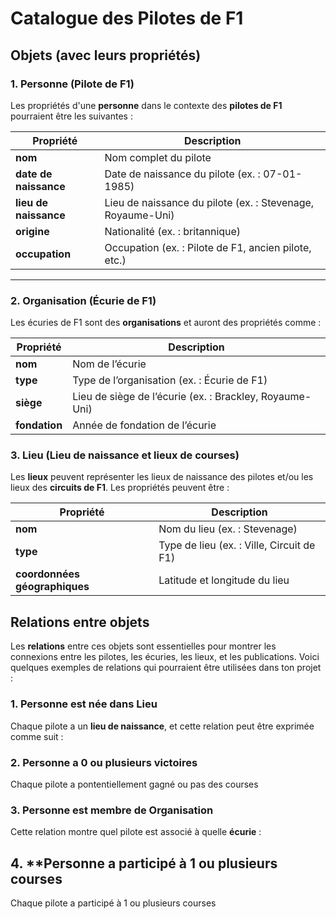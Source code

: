 # Catalogue des Pilotes de F1

## Objets (avec leurs propriétés)

### 1. Personne (Pilote de F1)

Les propriétés d'une **personne** dans le contexte des **pilotes de F1** pourraient être les suivantes :

| Propriété            | Description                                         |
|----------------------|-----------------------------------------------------|
| **nom**              | Nom complet du pilote                               |
| **date de naissance**| Date de naissance du pilote (ex. : 07-01-1985)      |
| **lieu de naissance**| Lieu de naissance du pilote (ex. : Stevenage, Royaume-Uni) |
| **origine**          | Nationalité (ex. : britannique)                     |
| **occupation**       | Occupation (ex. : Pilote de F1, ancien pilote, etc.)|



---

### 2. Organisation (Écurie de F1)

Les écuries de F1 sont des **organisations** et auront des propriétés comme :

| Propriété           | Description                                         |
|---------------------|-----------------------------------------------------|
| **nom**             | Nom de l’écurie                                     |
| **type**            | Type de l’organisation (ex. : Écurie de F1)         |
| **siège**           | Lieu de siège de l’écurie (ex. : Brackley, Royaume-Uni) |
| **fondation**       | Année de fondation de l’écurie                      |


### 3. Lieu (Lieu de naissance et lieux de courses)

Les **lieux** peuvent représenter les lieux de naissance des pilotes et/ou les lieux des **circuits de F1**. Les propriétés peuvent être :

| Propriété             | Description                           |
|-----------------------|---------------------------------------|
| **nom**               | Nom du lieu (ex. : Stevenage)         |
| **type**              | Type de lieu (ex. : Ville, Circuit de F1) |
| **coordonnées géographiques** | Latitude et longitude du lieu      |



## Relations entre objets

Les **relations** entre ces objets sont essentielles pour montrer les connexions entre les pilotes, les écuries, les lieux, et les publications. Voici quelques exemples de relations qui pourraient être utilisées dans ton projet :

### 1. **Personne est née dans Lieu**
Chaque pilote a un **lieu de naissance**, et cette relation peut être exprimée comme suit :
  
### 2. **Personne a 0 ou plusieurs victoires**
Chaque pilote a pontentiellement gagné ou pas des courses

### 3. **Personne est membre de Organisation**
Cette relation montre quel pilote est associé à quelle **écurie** :

## 4. **Personne a participé à 1 ou plusieurs courses
Chaque pilote a participé à 1 ou plusieurs courses






